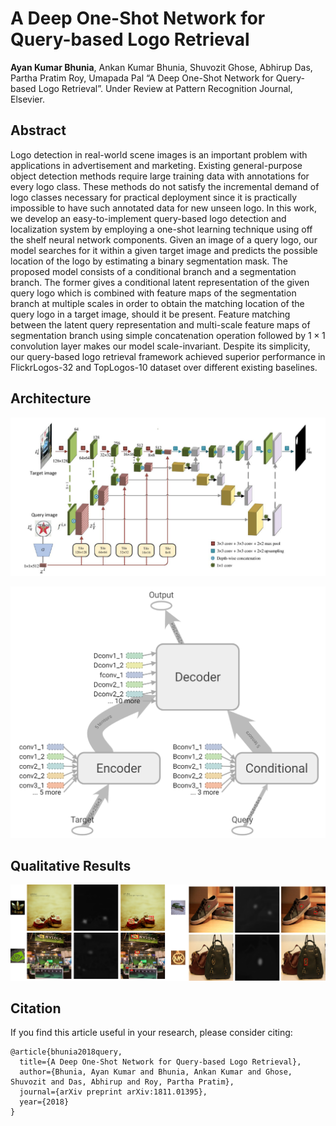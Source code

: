 # A Deep One-Shot Network for Query-based Logo Retrieval
**Ayan Kumar Bhunia**, Ankan Kumar Bhunia, Shuvozit Ghose, Abhirup Das, Partha Pratim Roy, Umapada Pal “A Deep One-Shot Network for Query-based Logo Retrieval”. Under Review at Pattern Recognition Journal, Elsevier.

## Abstract
Logo detection in real-world scene images is an important problem with applications in advertisement and marketing. Existing general-purpose object detection methods require large training data with annotations for every logo class. These methods do not satisfy the incremental demand of logo classes necessary for practical deployment since it is practically impossible to have such annotated data for new unseen logo. In this work, we develop an easy-to-implement query-based logo detection and localization system by employing a one-shot learning technique using off the shelf neural network components. Given an image of a query logo, our model searches for it within a given target image and predicts the possible location of the logo by estimating a binary segmentation mask. The proposed model consists of a conditional branch and a segmentation branch. The former gives a conditional latent representation of the given query logo which is combined with feature maps of the segmentation branch at multiple scales in order to obtain the matching location of the query logo in a target image, should it be present. Feature matching between the latent query representation and multi-scale feature maps of segmentation branch using simple concatenation operation followed by $1\times1$ convolution layer makes our model scale-invariant. Despite its simplicity, our query-based logo retrieval framework achieved superior performance in FlickrLogos-32 and TopLogos-10 dataset over different existing baselines. 


## Architecture

![Architecture](Architecture.jpg)

![Architecture](Logo_Tensorboard_Architechture.png)

## Qualitative Results

![Qualitative Results](results.png)


## Citation

If you find this article useful in your research, please consider citing:
```
@article{bhunia2018query,
  title={A Deep One-Shot Network for Query-based Logo Retrieval},
  author={Bhunia, Ayan Kumar and Bhunia, Ankan Kumar and Ghose, Shuvozit and Das, Abhirup and Roy, Partha Pratim},
  journal={arXiv preprint arXiv:1811.01395},
  year={2018}
}
```

